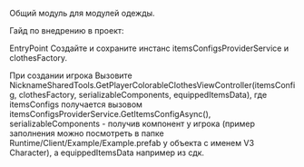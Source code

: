 Общий модуль для модулей одежды.

Гайд по внедрению в проект:

EntryPoint
Создайте и сохраните инстанс itemsConfigsProviderService и clothesFactory.

При создании игрока
Вызовите NicknameSharedTools.GetPlayerColorableClothesViewController(itemsConfig, clothesFactory, serializableComponents, equippedItemsData), где itemsConfigs получается вызовом itemsConfigsProviderService.GetItemsConfigAsync(),
serializableComponents - получив компонент у игрока (пример заполнения можно посмотреть в папке Runtime/Client/Example/Example.prefab у объекта с именем V3 Character), а equippedItemsData например из сдк.

